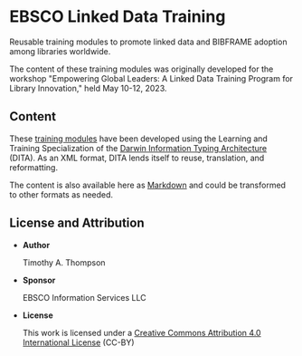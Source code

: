 # EBSCO Linked Data Training
Reusable training modules to promote linked data and BIBFRAME adoption among libraries worldwide.

The content of these training modules was originally developed for the workshop "Empowering Global Leaders: A Linked Data Training Program for Library Innovation," held May 10-12, 2023.

## Content
These [training modules](https://github.com/timathom/EBSCO-Linked-Data-Training/tree/main/content/dita) have been developed using the Learning and Training Specialization of the [Darwin Information Typing Architecture](https://en.wikipedia.org/wiki/Darwin_Information_Typing_Architecture) (DITA). As an XML format, DITA lends itself to reuse, translation, and reformatting.

The content is also available here as [Markdown](https://github.com/timathom/EBSCO-Linked-Data-Training/blob/main/content/markdown/index.md) and could be transformed to other formats as needed.

## License and Attribution

-   **Author**

    Timothy A. Thompson

-   **Sponsor**

    EBSCO Information Services LLC

-   **License**

    This work is licensed under a [Creative Commons Attribution 4.0 International License](http://creativecommons.org/licenses/by/4.0/) \(CC-BY\)
